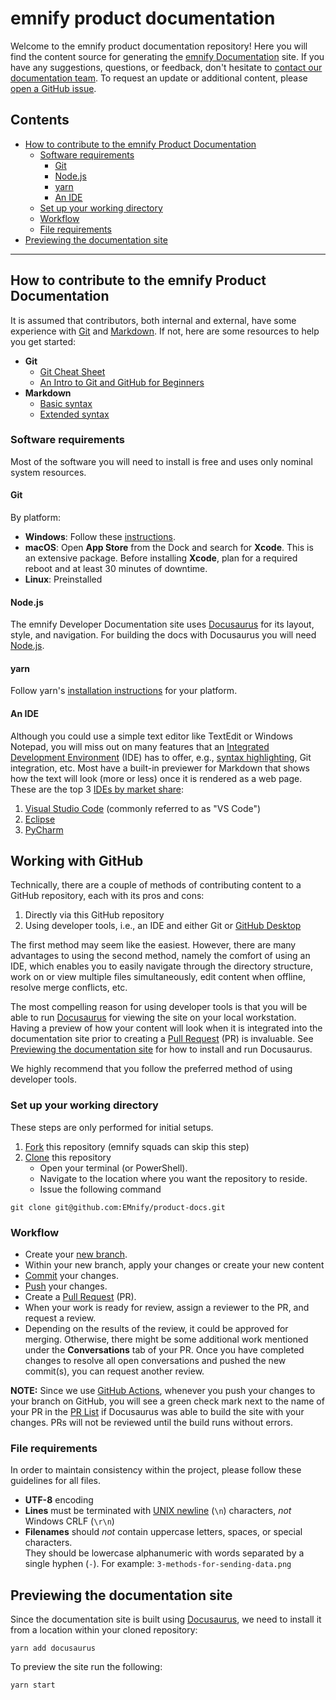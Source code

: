 # emnify product documentation


Welcome to the emnify product documentation repository!
Here you will find the content source for generating the [emnify Documentation](https://emnify.github.io/product-docs/) site.
If you have any suggestions, questions, or feedback, don't hesitate to [contact our documentation team](mailto:docs@emnify.com).
To request an update or additional content, please [open a GitHub issue](https://github.com/emnify/product-docs/issues/new).

## Contents

- [How to contribute to the emnify Product Documentation](#how-to-contribute-to-the-emnify-product-documentation)
    - [Software requirements](#software-requirements)
        - [Git](#git)
        - [Node.js](#nodejs)
        - [yarn](#yarn)
        - [An IDE](#an-ide)
    - [Set up your working directory](#set-up-your-working-directory)
    - [Workflow](#workflow)
    - [File requirements](#file-requirements)
- [Previewing the documentation site](#previewing-the-documentation-site)

---

## How to contribute to the emnify Product Documentation

It is assumed that contributors, both internal and external, have some experience with [Git](https://git-scm.com/) and [Markdown](https://daringfireball.net/projects/markdown/).
If not, here are some resources to help you get started:

- **Git**
  - [Git Cheat Sheet](https://education.github.com/git-cheat-sheet-education.pdf)
  - [An Intro to Git and GitHub for Beginners](https://product.hubspot.com/blog/git-and-github-tutorial-for-beginners)
- **Markdown**
  - [Basic syntax](https://www.markdownguide.org/basic-syntax/)
  - [Extended syntax](https://www.markdownguide.org/extended-syntax/)

### Software requirements

Most of the software you will need to install is free and uses only nominal system resources.

#### Git

By platform:

- **Windows**: Follow these [instructions](https://www.atlassian.com/git/tutorials/install-git#windows).
- **macOS**:
Open **App Store** from the Dock and search for **Xcode**.
This is an extensive package.
Before installing **Xcode**, plan for a required reboot and at least 30 minutes of downtime.
- **Linux**: Preinstalled

#### Node.js

The emnify Developer Documentation site uses [Docusaurus](https://docusaurus.io/showcase?tags=meta) for its layout, style, and navigation.
For building the docs with Docusaurus you will need [Node.js](https://nodejs.org/en/about/).

#### yarn

Follow yarn's [installation instructions](https://classic.yarnpkg.com/en/docs/install) for your platform.

#### An IDE

Although you could use a simple text editor like TextEdit or Windows Notepad, you will miss out on many features that an [Integrated Development Environment](https://www.codecademy.com/article/what-is-an-ide) (IDE) has to offer, e.g., [syntax highlighting](https://code.visualstudio.com/api/language-extensions/syntax-highlight-guide), Git integration, etc.
Most have a built-in previewer for Markdown that shows how the text will look (more or less) once it is rendered as a web page.
These are the top 3 [IDEs by market share](https://pypl.github.io/IDE.html):

1. [Visual Studio Code](https://code.visualstudio.com/) (commonly referred to as "VS Code")
1. [Eclipse](https://www.eclipse.org/downloads/)
1. [PyCharm](https://www.jetbrains.com/pycharm/)

## Working with GitHub

Technically, there are a couple of methods of contributing content to a GitHub repository, each with its pros and cons:

1. Directly via this GitHub repository
1. Using developer tools, i.e., an IDE and either Git or [GitHub Desktop](https://help.github.com/en/desktop)

The first method may seem like the easiest.
However, there are many advantages to using the second method, namely the comfort of using an IDE, which enables you to easily navigate through the directory structure, work on or view multiple files simultaneously, edit content when offline, resolve merge conflicts, etc.

The most compelling reason for using developer tools is that you will be able to run [Docusaurus](https://docusaurus.io/) for viewing the site on your local workstation.
Having a preview of how your content will look when it is integrated into the documentation site prior to creating a [Pull Request](https://docs.github.com/en/pull-requests) (PR) is invaluable.
See [Previewing the documentation site](#previewing-the-documentation-site) for how to install and run Docusaurus.

We highly recommend that you follow the preferred method of using developer tools.

### Set up your working directory

These steps are only performed for initial setups.

1. [Fork](https://docs.github.com/github/getting-started-with-github/fork-a-repo) this repository (emnify squads can skip this step)
2. [Clone](https://help.github.com/en/github/creating-cloning-and-archiving-repositories/cloning-a-repository) this repository
    - Open your terminal (or PowerShell).
    - Navigate to the location where you want the repository to reside.
    - Issue the following command
```
git clone git@github.com:EMnify/product-docs.git
```

### Workflow

- Create your [new branch](https://help.github.com/en/desktop/contributing-to-projects/creating-a-branch-for-your-work).
- Within your new branch, apply your changes or create your new content
- [Commit](https://docs.github.com/en/pull-requests/committing-changes-to-your-project) your changes.
- [Push](https://docs.github.com/en/get-started/quickstart/contributing-to-projects#making-and-pushing-changes) your changes.
- Create a [Pull Request](https://docs.github.com/en/pull-requests) (PR).
- When your work is ready for review, assign a reviewer to the PR, and request a review.
- Depending on the results of the review, it could be approved for merging.
Otherwise, there might be some additional work mentioned under the **Conversations** tab of your PR.
Once you have completed changes to resolve all open conversations  and pushed the new commit(s), you can request another review. 

**NOTE:** Since we use [GitHub Actions](https://github.com/EMnify/product-docs/actions), whenever you push your changes to your branch on GitHub, you will see a green check mark next to the name of your PR in the [PR List](0https://github.com/EMnify/product-docs/pulls) if Docusaurus was able to build the site with your changes.
PRs will not be reviewed until the build runs without errors.

### File requirements

In order to maintain consistency within the project, please follow these guidelines for all files.

- **UTF-8** encoding
- **Lines** must be terminated with [UNIX newline](https://en.wikipedia.org/wiki/Newline#Representation) (`\n`) characters, *not* Windows CRLF (`\r\n`)
- **Filenames** should *not* contain uppercase letters, spaces, or special characters.  
They should be lowercase alphanumeric with words separated by a single hyphen (`-`). For example: `3-methods-for-sending-data.png`


## Previewing the documentation site

Since the documentation site is built using [Docusaurus](https://docusaurus.io/showcase?tags=meta), we need to install it from a location within your cloned repository:

```
yarn add docusaurus
```

To preview the site run the following:

```
yarn start
```